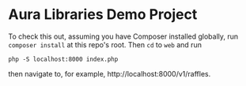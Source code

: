 Aura Libraries Demo Project
===========================

To check this out, assuming you have Composer installed globally, run
`composer install` at this repo's root. Then `cd` to `web` and run

````
php -S localhost:8000 index.php
````

then navigate to, for example, http://localhost:8000/v1/raffles.
